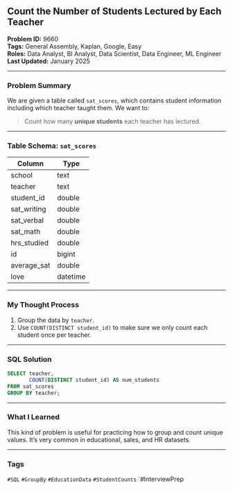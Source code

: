 ## Count the Number of Students Lectured by Each Teacher

**Problem ID:** 9660  
**Tags:** General Assembly, Kaplan, Google, Easy  
**Roles:** Data Analyst, BI Analyst, Data Scientist, Data Engineer, ML Engineer  
**Last Updated:** January 2025  

---

### Problem Summary

We are given a table called `sat_scores`, which contains student information including which teacher taught them. We want to:
> Count how many **unique students** each teacher has lectured.

---

### Table Schema: `sat_scores`

| Column        | Type     |
|---------------|----------|
| school        | text     |
| teacher       | text     |
| student_id    | double   |
| sat_writing   | double   |
| sat_verbal    | double   |
| sat_math      | double   |
| hrs_studied   | double   |
| id            | bigint   |
| average_sat   | double   |
| love          | datetime |

---

### My Thought Process

1. Group the data by `teacher`.
2. Use `COUNT(DISTINCT student_id)` to make sure we only count each student once per teacher.

---

### SQL Solution

```sql
SELECT teacher,
       COUNT(DISTINCT student_id) AS num_students
FROM sat_scores
GROUP BY teacher;
```

---

### What I Learned

This kind of problem is useful for practicing how to group and count unique values. It’s very common in educational, sales, and HR datasets.

---

### Tags
`#SQL` `#GroupBy` `#EducationData` `#StudentCounts` `#InterviewPrep
